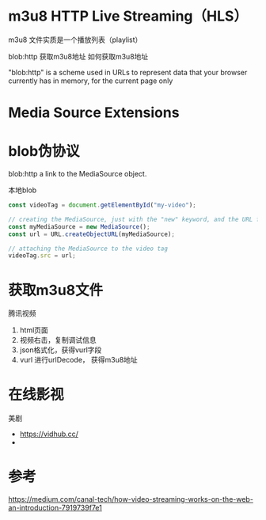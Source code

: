 # m3u8 HTTP Live Streaming（HLS）

m3u8 文件实质是一个播放列表（playlist）


blob:http 获取m3u8地址
如何获取m3u8地址


"blob:http" is a scheme used in URLs to represent data that your browser currently has in memory, for the current page only


# Media Source Extensions



# blob伪协议

blob:http  a link to the MediaSource object.

本地blob
```js
const videoTag = document.getElementById("my-video");

// creating the MediaSource, just with the "new" keyword, and the URL for it
const myMediaSource = new MediaSource();
const url = URL.createObjectURL(myMediaSource);

// attaching the MediaSource to the video tag
videoTag.src = url;
```


# 获取m3u8文件

腾讯视频
1. html页面
2. 视频右击，复制调试信息
3. json格式化，获得vurl字段
4. vurl 进行urlDecode， 获得m3u8地址


# 在线影视

美剧
- https://vidhub.cc/
- 

# 参考

https://medium.com/canal-tech/how-video-streaming-works-on-the-web-an-introduction-7919739f7e1